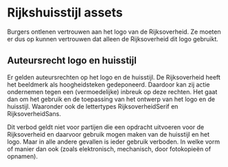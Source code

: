<!-- @license CC0-1.0 -->

# Rijkshuisstijl assets

Burgers ontlenen vertrouwen aan het logo van de Rijksoverheid. Ze moeten er dus op kunnen vertrouwen dat alleen de Rijksoverheid dit logo gebruikt.

## Auteursrecht logo en huisstijl

Er gelden auteursrechten op het logo en de huisstijl. De Rijksoverheid heeft het beeldmerk als hoogheidsteken gedeponeerd. Daardoor kan zij actie ondernemen tegen een (vermoedelijke) inbreuk op deze rechten. Het gaat dan om het gebruik en de toepassing van het ontwerp van het logo en de huisstijl. Waaronder ook de lettertypes RijksoverheidSerif en RijksoverheidSans.

Dit verbod geldt niet voor partijen die een opdracht uitvoeren voor de Rijksoverheid en daarvoor gebruik mogen maken van de huisstijl en het logo. Maar in alle andere gevallen is ieder gebruik verboden. In welke vorm of manier dan ook (zoals elektronisch, mechanisch, door fotokopieën of opnamen).
